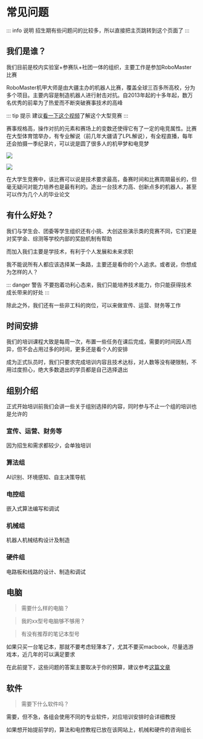 # 常见问题
::: info 说明
招生期有些问题问的比较多，所以直接把主页跳转到这个页面了
:::

<!--## 比赛周期和精力投入
> 需要多久备赛？

与电赛和各类PPT比赛（挑战杯、互联网+等）不同，RM的比赛周期极长，基本没有空窗期，即整年都在备赛。一般队员竞赛生涯是两年半到三年，即大一开学到大三下的三四月（联盟赛）或者五六月（对抗赛）

比赛期间的精力投入较大，尤其是在赛前半个月到一个月时间

::: tip 说明
有些人极度热爱该比赛，甚至有 **“十年老兵”** 的存在
:::-->
## 我们是谁？
我们目前是校内实验室+参赛队+社团一体的组织，主要工作是参加RoboMaster比赛

RoboMaster机甲大师是由大疆主办的机器人比赛，覆盖全球三百多所高校，分为多个项目。主要内容是制造机器人进行射击对抗。自2013年起的十多年起，数万名优秀的前辈为了热爱而不断突破赛事技术的高峰

::: tip 提示
建议[看一下这个视频](https://www.bilibili.com/video/BV14g4y1z7QC)了解这个大型竞赛
:::


赛事规格高，操作对抗的元素和赛场上的变数还使得它有了一定的电竞属性。比赛在大型体育馆举办，有专业解说（前几年大疆请了LPL解说），有全程直播，每年还会拍摄一季纪录片，可以说是圆了很多人的机甲梦和电竞梦

![](/3bbd15f5c74b21669740129961548076.jpeg)

![](/FA7A2958-opq3160629064.jpg)

在大学生竞赛中，该比赛可以说是技术要求最高，备赛时间和比赛周期最长的，但毫无疑问对能力培养也是最有利的。造出一台技术力高、创新点多的机器人，甚至可以作为几个人的毕业论文

## 有什么好处？
我们与学生会、团委等学生组织还有小挑、大创这些演示类的竞赛不同，它们更是对奖学金、综测等学校内部的奖励机制有帮助

而加入我们主要是学技术，有利于个人发展和未来求职

我不能说所有人都应该选择某一条路，主要还是看你的个人追求。或者说，你想成为怎样的人？

::: danger 警告
不要抱着功利心态来，我们只能培养技术能力，你只能获得技术成长带来的好处
:::

除此之外，我们还有一些非工科的岗位，可以来做宣传、运营、财务等工作

## 时间安排
我们的培训课程大致是每周一次，布置一些任务在课后完成，需要的时间因人而异，但不会占用过多的时间，更多还是看个人的安排

成为正式队员时，我们只要求完成培训内容且技术达标，对人数等没有硬限制，不用过度担心，绝大多数退出的学员都是自己选择退出

## 组别介绍
正式开始培训前我们会讲一些关于组别选择的内容，同时参与不止一个组的培训也是允许的
### 宣传、运营、财务等
因为招生和需求都较少，会单独培训
### 算法组
AI识别、环境感知、自主决策导航
### 电控组
嵌入式算法编写和调试
### 机械组
机器人机械结构设计及制造
### 硬件组
电路板和线路的设计、制造和调试

## 电脑
> 需要什么样的电脑？

> 我的xx型号电脑够不够用？

> 有没有推荐的笔记本型号

如果只买一台笔记本，那就不要考虑轻薄本了，尤其不要买macbook，尽量选游戏本，近几年的可以满足要求

在此前提下，这些问题的答案主要取决于你的预算，建议参考[这篇文章](https://mp.weixin.qq.com/s/O-id6nwjOZuS696ki63VUw)
<!--
如果只买一台笔记本，那就不要考虑轻薄本了，尤其不要买macbook，近几年的主流配置的全能本和游戏本基本可以满足要求

个人认为，高性能台式机+便携长续航笔记本是比较舒服的搭配

算法组（尤其是训练模型时）会要求你的电脑有nvidia的显卡，但如果没有也可以用实验室的资源

> 有没有推荐的笔记本型号

这个问题的答案极大地取决于你的预算

建议打开微信，搜索公众号“笔吧评测室”，点自主选机-选购指南，根据预算区间选择最适合你的电脑

~~广告费结一下~~
-->

## 软件
> 需要下什么软件吗？

需要，但不急，各组会使用不同的专业软件，对应培训安排时会详细教授

如果想开始提前学的，算法和电控教程已放在该网站上，机械和硬件的咨询组长